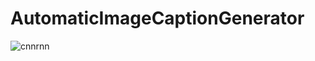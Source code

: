 # AutomaticImageCaptionGenerator

![cnnrnn](https://github.com/hse-aml/intro-to-dl/blob/master/week6/images/encoder_decoder.png)

